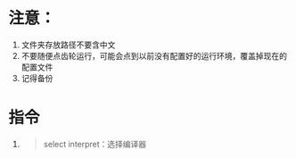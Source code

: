# 注意：
1. 文件夹存放路径不要含中文
2. 不要随便点齿轮运行，可能会点到以前没有配置好的运行环境，覆盖掉现在的配置文件
3. 记得备份


# 指令
1. >select interpret：选择编译器